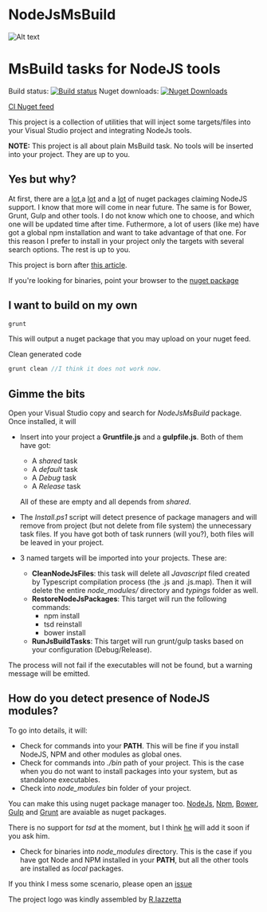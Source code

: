 NodeJsMsBuild
=============

![Alt text](https://rawgit.com/XVincentX/NodeJsMsBuild/master/NodeJsMsBuild.png)

# MsBuild tasks for NodeJS tools

Build status: [![Build status](https://ci.appveyor.com/api/projects/status/ywwyx7c541p3e9cx/branch/master)](https://ci.appveyor.com/project/XVincentX/nodejsmsbuild/branch/master)
Nuget downloads: [![Nuget Downloads](http://img.shields.io/nuget/dt/NodeJsMsBuild.svg)](http://img.shields.io/nuget/dt/NodeJsMsBuild.svg)

[CI Nuget feed](https://ci.appveyor.com/nuget/nodejsmsbuild-5f8xp8p45090)


This project is a collection of utilities that will inject some targets/files into your
Visual Studio project and integrating NodeJs tools.


**NOTE:** This project is all about plain MsBuild task. No tools will be inserted
into your project. They are up to you.

## Yes but why?
At first, there are a [lot](https://www.nuget.org/packages/nodejs-v.0.8.16/),a
[lot](https://www.nuget.org/packages/nji/) and a [lot](https://www.nuget.org/packages/Node.js/)
of nuget packages claiming NodeJS support. I know that more will come in near future.
The same is for Bower, Grunt, Gulp and other tools.
I do not know which one to choose, and which one will be updated time
after time. Futhermore, a lot of users (like me) have got a global npm
installation and want to take advantage of that one. For this reason I prefer to
install in your project only the targets with several search options. The rest
is up to you.

This project is born after [this article](http://www.dotnet-programming.com/post/2014/07/11/Integrate-NodeJS-tools-in-Visual-StudioTFS.aspx).

If you're looking for binaries, point your browser to the
[nuget package](https://www.nuget.org/packages/NodeJSMsBuild/)

## I want to build on my own
```javascript
grunt
```
This will output a nuget package that you may upload on your nuget feed.

Clean generated code
```javascript
grunt clean //I think it does not work now.
```

## Gimme the bits
Open your Visual Studio copy and search for _NodeJsMsBuild_ package.
Once installed, it will
* Insert into your project a **Gruntfile.js** and a **gulpfile.js**. Both of them
 have got:
  * A _shared_ task
  * A _default_ task
  * A _Debug_ task
  * A _Release_ task

  All of these are empty and all depends from _shared_.

* The _Install.ps1_ script will detect presence of package managers and will
remove from project (but not delete from file system) the unnecessary task files.
If you have got both of task runners (will you?), both files will be leaved in
your project.

* 3 named targets will be imported into your projects. These are:
  * **CleanNodeJsFiles**: this task will delete all _Javascript_ filed created by
  Typescript compilation process (the .js and .js.map). Then it will delete the
  entire _node_modules/_ directory and _typings_ folder as well.
  * **RestoreNodeJsPackages**: This target will run the following commands:
    * npm install
    * tsd reinstall
    * bower install
  * **RunJsBuildTasks**: This target will run grunt/gulp  tasks based on your
  configuration (Debug/Release).

The process will not fail if the executables will not be found, but a warning
message will be emitted.

## How do you detect presence of NodeJS modules?
To go into details, it will:
* Check for commands into your __PATH__. This will be fine if you install NodeJS,
NPM and other modules as global ones.
* Check for commands into _./bin_ path of your project. This is the case when
you do not want to install packages into your system, but as standalone executables.
* Check into *node_modules* bin folder of your project.

You can make this using nuget package manager too.
[NodeJs](http://www.nuget.org/packages/Node.js/),
[Npm](http://www.nuget.org/packages/Npm/),
[Bower](http://www.nuget.org/packages/Bower/),
[Gulp](http://www.nuget.org/packages/Gulp.js/) and
[Grunt](http://www.nuget.org/packages/Grunt.js/)
are avaiable as nuget packages.

  There is no support for _tsd_ at the moment, but I think [he]() will add it soon
  if you ask him.
* Check for binaries into _node_modules_ directory. This is the case if you have
got Node and NPM installed in your **PATH**, but all the other tools are installed
as _local_ packages.

If you think I mess some scenario, please open an [issue](https://github.com/XVincentX/NodeJsMsBuild/issues)

The project logo was kindly assembled by [R.Iazzetta](https://www.linkedin.com/profile/view?id=299757718)
